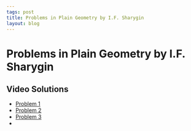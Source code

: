 ```yaml
---
tags: post
title: Problems in Plain Geometry by I.F. Sharygin 
layout: blog
---
```


# Problems in Plain Geometry by I.F. Sharygin

<h2>Video Solutions</h2>

<ul>
  <li><a href="https://youtu.be/-nrZo7cZZMw?si=CgeBaUiF_0MYbIFF">Problem 1</a></li>
  <li><a href="https://youtu.be/mnfQJIR_wK0?si=-AeMoW-Av6rkHYfi">Problem 2</a></li>
  <li><a href ="https://youtu.be/8lP8MRJw6V0?si=jSy-RMIRFKqKezmL">Problem 3</a></li>
  <li><a href=""></a></li>
</ul>  